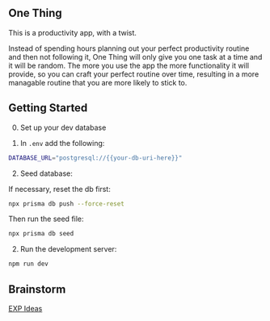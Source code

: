 ## One Thing

This is a productivity app, with a twist.

Instead of spending hours planning out your perfect productivity routine and then not following it,
One Thing will only give you one task at a time and it will be random. The more you use the app the
more functionality it will provide, so you can craft your perfect routine over time, resulting in a
more managable routine that you are more likely to stick to.

## Getting Started

0. Set up your dev database

1. In ``.env`` add the following:

```bash
DATABASE_URL="postgresql://{{your-db-uri-here}}"
```

2. Seed database:

If necessary, reset the db first:

```bash
npx prisma db push --force-reset
```

Then run the seed file:

```bash
npx prisma db seed
```

2. Run the development server:

```bash
npm run dev
```

## Brainstorm

[EXP Ideas](/docs/exp-roadmap.md)